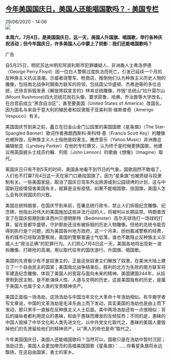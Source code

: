 <!--1593435382000-->
[今年美国国庆日，美国人还能唱国歌吗？ - 美国专栏](http://www.rfi.fr//cn/%E7%BE%8E%E6%B4%B2/20200629-%E4%BB%8A%E5%B9%B4%E7%BE%8E%E5%9B%BD%E5%9B%BD%E5%BA%86%E6%97%A5%EF%BC%8C%E7%BE%8E%E5%9B%BD%E4%BA%BA%E8%BF%98%E8%83%BD%E5%94%B1%E5%9B%BD%E6%AD%8C%E5%90%97)
------

<div>29/06/2020 - 14:06</div><img src="https://s.rfi.fr/media/display/384ffe72-a9b7-11ea-9ec3-005056a964fe/w:310/p:16x9/AP20157841444165.jpg"><p><strong>本周六，7月4日，是美国国庆日，这一天，美国人升国旗、唱国歌，举行各种庆祝活动；但今年国庆日，许多美国人心中蒙上了阴影：我们还能唱国歌吗？</strong></p><div class="t-content__body u-clearfix"><div class="m-interstitial"><div class="m-interstitial__ad"><divclass="m-block-ad "data-tms-ad-type="box"data-tms-ad-status="idle"data-tms-ad-pos="1"><div class="m-block-ad__label">广告</div><div class="m-block-ad__content"></div></div></div></div><p>自5月25日，明尼苏达州明尼阿波利斯市犯罪嫌疑人、非洲裔人士弗洛伊德（George Perry Floyd）因一位白人警察过度执法而死亡，引发已延续一个月的反种族主义抗议浪潮。示威者烧警车、枪商店，推倒他们认为种族主义历史人物的雕像，包括南北战争时期南方联军的将领，包括国父华盛顿、杰弗逊等的多位总统，还扬言拆毁发表《解放黑奴宣言的》林肯总统雕像，炸毁“总统山”拉什莫尔山(Mount Rushmore)四大总统花岗石头像，要求耶鲁、哈佛、乔治敦等大学改名，在白宫前成立“黑宫自治区”，甚至要美国（United States of America）改国名，因为国名与来自于意大利的殖民者和奴隶贩子亚美利哥·维斯普奇（Amerigo Vespucci）有关。</p><p>美国国庆节到来之前，矗立在旧金山金门公园里的美国国歌《星条旗》（The Star-Spangled Banner）歌词作者弗朗西斯科·斯科特·基（Francis Scott Key）的雕像也被拆毁，反种族主义人士指他是奴隶主。雅虎音乐（Yahoo Music）非洲裔总编辑帕克（Lyndsey Parker）在他的专栏撰文，认为终于是时候更换国歌，他建议用英国披头士成员约翰．列侬（John Lennon）的歌曲《想像》（Imagine）取代。</p><p>离国庆日只有不到5天的时间，美国各地看不到节日的气象。国歌固然不敢唱了，人们也不打算7月4日这一天在家门口悬挂国旗了，因为“星条旗”也被质疑与奴隶制有关。一些美国家庭，取消了国庆日驾车外出旅游或到公园烧烤的计划，这与中国新冠疫情侵害美国有关，就算是没有疫情，如果不能唱国歌、挂国旗，美国人怎么会有庆祝国庆的兴致。</p><p>美国总统特朗普，在国庆节到来前，签署总统行政令，禁止人们拆毁纪念雕像、纪念碑，他指出对伟大的美国施加这些非法行动的人，将被判以长期监禁。特朗普改变了在国庆假期到新泽西州贝德明斯特（Bedminster）高尔夫球场打一场球的打算，留在首都华盛顿，守护那些还没有被拆毁的历史人物雕像。但他的总统令能否得到执行是个问题，因为美国各州地方政府，这一个月来，纷纷裁减警察的经费，有的城市已经取消警察局，美国的警察普遍士气低落，谁也不敢阻止反种族主义示威人士“政治正确”的犯罪行为。人们担心7月4日这一天，美国各地将出现新一波拆雕像、打砸抢的高潮，用以取代往年的国庆游行、升国旗、唱国歌。</p><p>美国的先贤极少有不是奴隶主的，正是这些奴隶主们解放了奴隶，在美洲大陆上建立了一个自由民主的国家；美国南北战争结束后，胜利的北方为失败的南方联军将军建造纪念雕像，体现了美国人的宽容与面向未来的精神。美国建国244年，从奴隶制到民主制，是不断演绎人性、人道与文明的历史，这是美国独有的历史，是属于美国人也属于全人类的宝贵精神资产。</p><p>美国正面临一场浩劫，这场浩劫与中国当年文化大革命十年浩劫相似。有华裔学者写文章说，中国的文革浩劫是毛泽东由上而下发动，其实美国的浩劫也是由上而下发动，那只黑手一直躲在反种族主义人士后面。美中两场浩劫还有一点很相似：背后的操纵者都利用民众的愚昧，和由于愚昧而爆发的左倾狂热；不同的是，愚昧的中国人毁掉了中华文化和人类先进文化，以中共党文化取代之，愚昧的美国人要毁掉他们的先贤留给他们的精神资产，以“黑人的命也是命”取代之。</p><p>今年美国国庆日，美国人还能唱国歌吗？当然可以，国歌只是在浩劫中暂时沉寂；浩劫过去，美国人会更加嘹亮的高唱美国国歌《星条旗》：……你看星条旗将永远飘扬，在这自由国家，勇士的家乡。</p><div class="o-self-promo o-self-promo--nl o-self-promo--hidden" data-selfpromo-newsletter></div><div class="o-self-promo o-self-promo--app o-self-promo--hidden" data-selfpromo-app></div></div>
